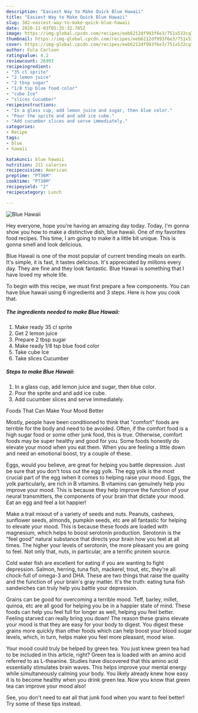 ```yaml
---
description: "Easiest Way to Make Quick Blue Hawaii"
title: "Easiest Way to Make Quick Blue Hawaii"
slug: 382-easiest-way-to-make-quick-blue-hawaii
date: 2020-11-03T05:35:32.785Z
image: https://img-global.cpcdn.com/recipes/eeb6212df993f6e3/751x532cq70/blue-hawaii-recipe-main-photo.jpg
thumbnail: https://img-global.cpcdn.com/recipes/eeb6212df993f6e3/751x532cq70/blue-hawaii-recipe-main-photo.jpg
cover: https://img-global.cpcdn.com/recipes/eeb6212df993f6e3/751x532cq70/blue-hawaii-recipe-main-photo.jpg
author: Eula Carlson
ratingvalue: 4.2
reviewcount: 26993
recipeingredient:
- "35 cl sprite"
- "2 lemon juice"
- "2 tbsp sugar"
- "1/8 tsp blue food color"
- "cube Ice"
- "slices Cucumber"
recipeinstructions:
- "In a glass cup, add lemon juice and sugar, then blue color."
- "Pour the sprite and and add ice cube."
- "Add cucumber slices and serve immediately."
categories:
- Recipe
tags:
- blue
- hawaii

katakunci: blue hawaii 
nutrition: 211 calories
recipecuisine: American
preptime: "PT36M"
cooktime: "PT38M"
recipeyield: "2"
recipecategory: Lunch

---
```



![Blue Hawaii](https://img-global.cpcdn.com/recipes/eeb6212df993f6e3/751x532cq70/blue-hawaii-recipe-main-photo.jpg)

Hey everyone, hope you're having an amazing day today. Today, I'm gonna show you how to make a distinctive dish, blue hawaii. One of my favorites food recipes. This time, I am going to make it a little bit unique. This is gonna smell and look delicious.



Blue Hawaii is one of the most popular of current trending meals on earth. It's simple, it is fast, it tastes delicious. It's appreciated by millions every day. They are fine and they look fantastic. Blue Hawaii is something that I have loved my whole life.


To begin with this recipe, we must first prepare a few components. You can have blue hawaii using 6 ingredients and 3 steps. Here is how you cook that.

<!--inarticleads1-->

##### The ingredients needed to make Blue Hawaii:

1. Make ready 35 cl sprite
1. Get 2 lemon juice
1. Prepare 2 tbsp sugar
1. Make ready 1/8 tsp blue food color
1. Take cube Ice
1. Take slices Cucumber




<!--inarticleads2-->

##### Steps to make Blue Hawaii:

1. In a glass cup, add lemon juice and sugar, then blue color.
1. Pour the sprite and and add ice cube.
1. Add cucumber slices and serve immediately.




Foods That Can Make Your Mood Better


Mostly, people have been conditioned to think that "comfort" foods are terrible for the body and need to be avoided. Often, if the comfort food is a high sugar food or some other junk food, this is true. Otherwise, comfort foods may be super healthy and good for you. Some foods honestly do elevate your mood when you eat them. When you are feeling a little down and need an emotional boost, try a couple of these.

Eggs, would you believe, are great for helping you battle depression. Just be sure that you don't toss out the egg yolk. The egg yolk is the most crucial part of the egg iwhen it comes to helping raise your mood. Eggs, the yolk particularly, are rich in B vitamins. B vitamins can genuinely help you improve your mood. This is because they help improve the function of your neural transmitters, the components of your brain that dictate your mood. Eat an egg and feel a lot happier!

Make a trail mixout of a variety of seeds and nuts. Peanuts, cashews, sunflower seeds, almonds, pumpkin seeds, etc are all fantastic for helping to elevate your mood. This is because these foods are loaded with magnesium, which helps to boost serotonin production. Serotonin is the "feel good" natural substance that directs your brain how you feel at all times. The higher your levels of serotonin, the more pleasant you are going to feel. Not only that, nuts, in particular, are a terrific protein source.

Cold water fish are excellent for eating if you are wanting to fight depression. Salmon, herring, tuna fish, mackerel, trout, etc, they're all chock-full of omega-3 and DHA. These are two things that raise the quality and the function of your brain's gray matter. It's the truth: eating tuna fish sandwiches can truly help you battle your depression. 

Grains can be good for overcoming a terrible mood. Teff, barley, millet, quinoa, etc are all good for helping you be in a happier state of mind. These foods can help you feel full for longer as well, helping you feel better. Feeling starved can really bring you down! The reason these grains elevate your mood is that they are easy for your body to digest. You digest these grains more quickly than other foods which can help boost your blood sugar levels, which, in turn, helps make you feel more pleasant, mood wise.

Your mood could truly be helped by green tea. You just knew green tea had to be included in this article, right? Green tea is loaded with an amino acid referred to as L-theanine. Studies have discovered that this amino acid essentially stimulates brain waves. This helps improve your mental energy while simultaneously calming your body. You likely already knew how easy it is to become healthy when you drink green tea. Now you know that green tea can improve your mood also!

See, you don't need to eat all that junk food when you want to feel better! Try  some  of  these  tips  instead.

